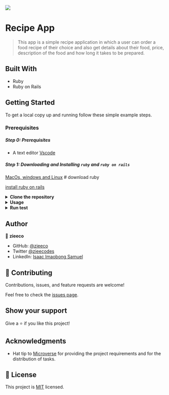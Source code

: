 ![](https://img.shields.io/badge/Microverse-blueviolet)

# Recipe App

> This app is a simple recipe application in which a user can order a food recipe of their choice and also get details about their food, price, description of the food and how long it takes to be prepared.

## Built With

- Ruby
- Ruby on Rails

## Getting Started

To get a local copy up and running follow these simple example steps.

### Prerequisites

##### Step 0: Prerequisites
- A text editor [Vscode](https://code.visualstudio.com/download)

##### Step 1: Downloading and Installing `ruby` and `ruby on rails`

[MacOs, windows and Linux](https://www.ruby-lang.org/en/downloads/) # download ruby

[install ruby on rails](https://guides.rubyonrails.org/getting_started.html#creating-a-new-rails-project-installing-rails)

<details>
<summary><b>Clone the repository</b></summary>

- Clone this repository or download the Zip folder:

~~~ bash
https://github.com/zieeco/recipe-app.git

~~~

1. Navigate to the location of the folder in your machine:

~~~

you@your-Pc-name:~$ cd <folder>
~~~

</details>

<details>
<summary><b>Usage</b></summary>

**Get the Gem files and node_modules**

~~~ bash
bundle install
npm install
~~~

</details>


<details>
<summary><b>Run test</b></summary>

**Run all test**

~~~ bash
rspec # run all test
rspec spec/ # run all tests also
rspec spec/models/ # test the models
rspec spec/features/ # run integration test for views
~~~

</details>


## Author

👤 **zieeco**

- GitHub: [@zieeco](https://github.com/zieeco)
- Twitter [@zieecodes](https://twitter.com/zieecodes)
- LinkedIn: [Isaac Imaobong Samuel](https://www.linkedin.com/in/isaac-imaobong-samuel)


## 🤝 Contributing

Contributions, issues, and feature requests are welcome!

Feel free to check the [issues page](https://github.com/zieeco/recipe-app/issues).

## Show your support

Give a ⭐️ if you like this project!

## Acknowledgments

- Hat tip to [Microverse](https://bit.ly/MicroverseTN) for providing the project requirements and for the distribution of tasks.

## 📝 License

This project is [MIT](./MIT.md) licensed.
